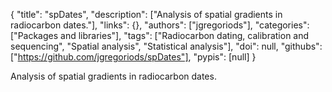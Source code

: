 {
  "title": "spDates",
  "description": ["Analysis of spatial gradients in radiocarbon dates."],
  "links": {},
  "authors": ["jgregoriods"],
  "categories": ["Packages and libraries"],
  "tags": ["Radiocarbon dating, calibration and sequencing", "Spatial analysis", "Statistical analysis"],
  "doi": null,
  "githubs": ["https://github.com/jgregoriods/spDates"],
  "pypis": [null]
}

<!-- Generated by csv2md.R – do not edit by hand -->

Analysis of spatial gradients in radiocarbon dates.
